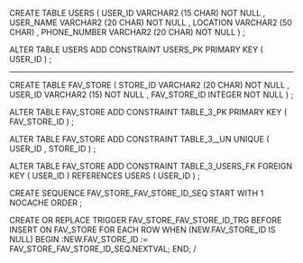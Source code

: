 CREATE TABLE USERS 
    ( 
     USER_ID      VARCHAR2 (15 CHAR)  NOT NULL , 
     USER_NAME    VARCHAR2 (20 CHAR)  NOT NULL , 
     LOCATION     VARCHAR2 (50 CHAR) , 
     PHONE_NUMBER VARCHAR2 (20 CHAR)  NOT NULL 
    ) 
;

ALTER TABLE USERS 
    ADD CONSTRAINT USERS_PK PRIMARY KEY ( USER_ID ) ;

-------------------------------------------------------------------------

CREATE TABLE FAV_STORE 
    ( 
     STORE_ID     VARCHAR2 (20 CHAR)  NOT NULL , 
     USER_ID      VARCHAR2 (15)  NOT NULL , 
     FAV_STORE_ID INTEGER  NOT NULL 
    ) 
;

ALTER TABLE FAV_STORE 
    ADD CONSTRAINT TABLE_3_PK PRIMARY KEY ( FAV_STORE_ID ) ;

ALTER TABLE FAV_STORE 
    ADD CONSTRAINT TABLE_3__UN UNIQUE ( USER_ID , STORE_ID ) ;

ALTER TABLE FAV_STORE 
    ADD CONSTRAINT TABLE_3_USERS_FK FOREIGN KEY 
    ( 
     USER_ID
    ) 
    REFERENCES USERS 
    ( 
     USER_ID
    ) 
;

CREATE SEQUENCE FAV_STORE_FAV_STORE_ID_SEQ 
START WITH 1 
    NOCACHE 
    ORDER ;

CREATE OR REPLACE TRIGGER FAV_STORE_FAV_STORE_ID_TRG 
BEFORE INSERT ON FAV_STORE 
FOR EACH ROW 
WHEN (NEW.FAV_STORE_ID IS NULL) 
BEGIN 
    :NEW.FAV_STORE_ID := FAV_STORE_FAV_STORE_ID_SEQ.NEXTVAL; 
END;
/



